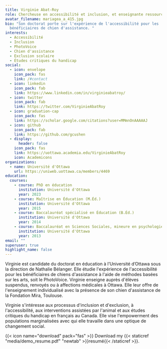 ```yaml
---
title: Virginie Abat-Roy
role: Chercheuse en accessibilité et inclusion, et enseignante ressource.
avatar_filename: mariagea_a_415.jpg
bio: "Son doctorat porte sur l'expérience de l'accessibilité pour les
  bénéficiaires de chien d'assistance. "
interests:
  - Accessibilité
  - Inclusion
  - PhotoVoice
  - Chien d'assistance
  - Exclusion scolaire
  - Études critiques du handicap
social:
  - icon: envelope
    icon_pack: fas
    link: /#contact
  - icon: linkedin
    icon_pack: fab
    link: https://www.linkedin.com/in/virginieabatroy/
  - icon: twitter
    icon_pack: fab
    link: https://twitter.com/VirginieAbatRoy
  - icon: graduation-cap
    icon_pack: fas
    link: https://scholar.google.com/citations?user=MMmnOnAAAAAJ
  - icon: github
    icon_pack: fab
    link: https://github.com/gcushen
  - display:
      header: false
    icon_pack: fas
    link: https://uottawa.academia.edu/VirginieAbatRoy
    icon: Academicons
organizations:
  - name: Université d'Ottawa
    url: https://uniweb.uottawa.ca/members/4469
education:
  courses:
    - course: PhD en éducation
      institution: Université d'Ottawa
      year: 2023
    - course: Maîtrise en Éducation (M.Éd.)
      institution: Université d'Ottawa
      year: 2015
    - course: Baccalauréat spécialisé en Éducation (B.Éd.)
      institution: Université d'Ottawa
      year: 2014
    - course: Baccalauréat en Sciences Sociales, mineure en psychologie (B.Sc.Soc.)
      institution: Université d'Ottawa
      year: 2013
email: ""
superuser: true
highlight_name: false
---
```

Virginie est candidate du doctorat en éducation à l’Université d’Ottawa sous la direction de Nathalie Bélanger. Elle étudie l'expérience de l'accessibilité pour les bénéficiaires de chiens d'assistance à l'aide de méthodes basées sur les arts, soit le PhotoVoice. Virginie enseigne auprès d'élèves suspendus, renvoyés ou à affections médicales à Ottawa. Elle leur offre de l'enseignement individualisé avec la présence de son chien d'assistance de la Fondation Mira, Toulouse.

Virginie s'intéresse aux processus d'inclusion et d'exclusion, à l'accessibilité, aux interventions assistées par l'animal et aux études critiques du handicap en français au Canada. Elle vise l'empowerment des populations marginalisées avec qui elle travaille dans une optique de changement social.

{{< icon name="download" pack="fas" >}} Download my {{< staticref "media/demo_resume.pdf" "newtab" >}}resumé{{< /staticref >}}.